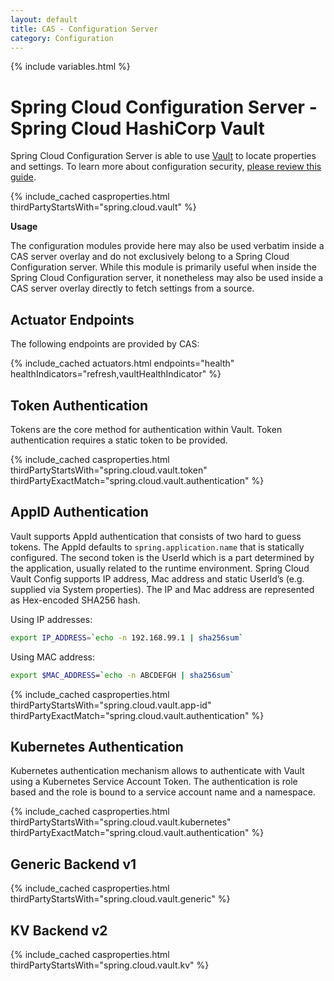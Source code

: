 ```yaml
---
layout: default
title: CAS - Configuration Server
category: Configuration
---
```


{% include variables.html %}

# Spring Cloud Configuration Server - Spring Cloud HashiCorp Vault

Spring Cloud Configuration Server is able to use [Vault](https://www.vaultproject.io/) to locate properties and settings. 
To learn more about configuration security, [please review this guide](Configuration-Properties-Security.html).

{% include_cached casproperties.html thirdPartyStartsWith="spring.cloud.vault" %}

<div class="alert alert-info mt-3"><strong>Usage</strong><p>The configuration modules provide here may also be used verbatim inside a CAS server overlay and do not exclusively belong to a Spring Cloud Configuration server. While this module is primarily useful when inside the Spring Cloud Configuration server, it nonetheless may also be used inside a CAS server overlay directly to fetch settings from a source.</p></div>

## Actuator Endpoints

The following endpoints are provided by CAS:

{% include_cached actuators.html endpoints="health" healthIndicators="refresh,vaultHealthIndicator" %}

## Token Authentication

Tokens are the core method for authentication within Vault. Token
authentication requires a static token to be provided.

{% include_cached casproperties.html
thirdPartyStartsWith="spring.cloud.vault.token"
thirdPartyExactMatch="spring.cloud.vault.authentication"
%}

## AppID Authentication

Vault supports AppId authentication that consists of two hard to guess
tokens. The AppId defaults to `spring.application.name` that is statically
configured. The second token is the UserId which is a part determined by the
application, usually related to the runtime environment. Spring Cloud Vault
Config supports IP address, Mac address and static
UserId’s (e.g. supplied via System properties). The IP and Mac address are
represented as Hex-encoded SHA256 hash.

Using IP addresses:

```bash
export IP_ADDRESS=`echo -n 192.168.99.1 | sha256sum`
```

Using MAC address:

```bash
export $MAC_ADDRESS=`echo -n ABCDEFGH | sha256sum`
```

{% include_cached casproperties.html
thirdPartyStartsWith="spring.cloud.vault.app-id"
thirdPartyExactMatch="spring.cloud.vault.authentication"
%}


## Kubernetes Authentication

Kubernetes authentication mechanism allows to authenticate with Vault
using a Kubernetes Service Account Token. The authentication is role
based and the role is bound to a service account name and a namespace.

{% include_cached casproperties.html
thirdPartyStartsWith="spring.cloud.vault.kubernetes"
thirdPartyExactMatch="spring.cloud.vault.authentication"
%}

## Generic Backend v1

{% include_cached casproperties.html thirdPartyStartsWith="spring.cloud.vault.generic" %}

## KV Backend v2

{% include_cached casproperties.html thirdPartyStartsWith="spring.cloud.vault.kv" %}

